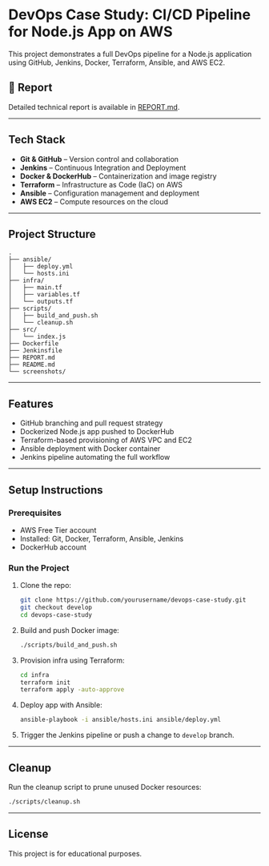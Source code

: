 # DevOps Case Study: CI/CD Pipeline for Node.js App on AWS

This project demonstrates a full DevOps pipeline for a Node.js application using GitHub, Jenkins, Docker, Terraform, Ansible, and AWS EC2.

## 📄 Report

Detailed technical report is available in [REPORT.md](./Report.md).

---

## Tech Stack

- **Git & GitHub** – Version control and collaboration
- **Jenkins** – Continuous Integration and Deployment
- **Docker & DockerHub** – Containerization and image registry
- **Terraform** – Infrastructure as Code (IaC) on AWS
- **Ansible** – Configuration management and deployment
- **AWS EC2** – Compute resources on the cloud

---

## Project Structure

```
.
├── ansible/
│   ├── deploy.yml
│   └── hosts.ini
├── infra/
│   ├── main.tf
│   ├── variables.tf
│   └── outputs.tf
├── scripts/
│   ├── build_and_push.sh
│   └── cleanup.sh
├── src/
│   └── index.js
├── Dockerfile
├── Jenkinsfile
├── REPORT.md
├── README.md
└── screenshots/
```

---

## Features

- GitHub branching and pull request strategy
- Dockerized Node.js app pushed to DockerHub
- Terraform-based provisioning of AWS VPC and EC2
- Ansible deployment with Docker container
- Jenkins pipeline automating the full workflow

---

## Setup Instructions

### Prerequisites

- AWS Free Tier account
- Installed: Git, Docker, Terraform, Ansible, Jenkins
- DockerHub account

### Run the Project

1. Clone the repo:
   ```bash
   git clone https://github.com/yourusername/devops-case-study.git
   git checkout develop
   cd devops-case-study
   ```

2. Build and push Docker image:
   ```bash
   ./scripts/build_and_push.sh
   ```

3. Provision infra using Terraform:
   ```bash
   cd infra
   terraform init
   terraform apply -auto-approve
   ```

4. Deploy app with Ansible:
   ```bash
   ansible-playbook -i ansible/hosts.ini ansible/deploy.yml
   ```

5. Trigger the Jenkins pipeline or push a change to `develop` branch.

---


## Cleanup

Run the cleanup script to prune unused Docker resources:
```bash
./scripts/cleanup.sh
```

---

## License

This project is for educational purposes.
